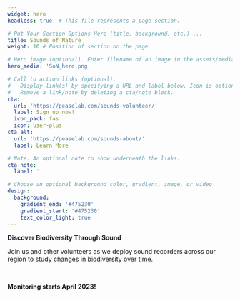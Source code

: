 ```yaml
---
widget: hero
headless: true  # This file represents a page section.

# Put Your Section Options Here (title, background, etc.) ...
title: Sounds of Nature
weight: 10 # Position of section on the page

# Hero image (optional). Enter filename of an image in the assets/media/ folder.
hero_media: 'SoN_hero.png'

# Call to action links (optional).
#   Display link(s) by specifying a URL and label below. Icon is optional for `cta`.
#   Remove a link/note by deleting a cta/note block.
cta:
  url: 'https://peaselab.com/sounds-volunteer/'
  label: Sign up now!
  icon_pack: fas
  icon: user-plus
cta_alt:
  url: 'https://peaselab.com/sounds-about/'
  label: Learn More

# Note. An optional note to show underneath the links.
cta_note:
  label: ''

# Choose an optional background color, gradient, image, or video
design:
  background:
    gradient_end: '#475230'
    gradient_start: '#475230'
    text_color_light: true
---
```

**Discover Biodiversity Through Sound**    

Join us and other volunteers as we deploy sound recorders across our region to study changes in biodiversity over time.

</br>

**Monitoring starts April 2023!** 
